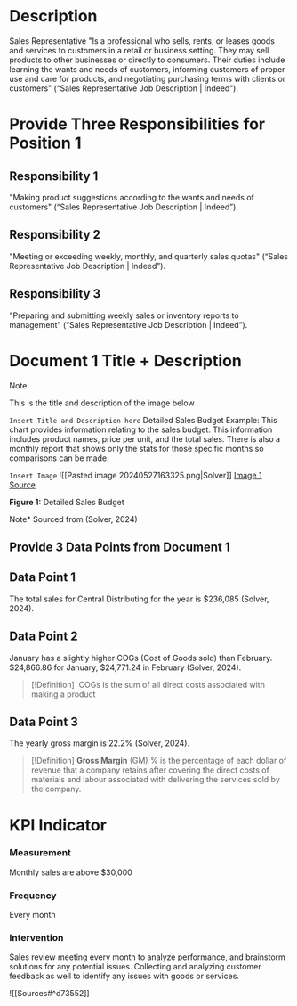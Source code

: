 ```table-of-contents
```
# Description
Sales Representative
"Is a professional who sells, rents, or leases goods and services to customers in a retail or business setting. They may sell products to other businesses or directly to consumers. Their duties include learning the wants and needs of customers, informing customers of proper use and care for products, and negotiating purchasing terms with clients or customers" (“Sales Representative Job Description | Indeed”).

# Provide Three Responsibilities for Position 1
## Responsibility 1
"Making product suggestions according to the wants and needs of customers" (“Sales Representative Job Description | Indeed”).
## Responsibility 2
"Meeting or exceeding weekly, monthly, and quarterly sales quotas" (“Sales Representative Job Description | Indeed”).
## Responsibility 3
"Preparing and submitting weekly sales or inventory reports to management" (“Sales Representative Job Description | Indeed”).
# Document 1 Title + Description
>[!Note]
>This is the title and description of the image below

`Insert Title and Description here`
Detailed Sales Budget Example:
This chart provides information relating to the sales budget. This information includes product names, price per unit, and the total sales. There is also a monthly report that shows only the stats for those specific months so comparisons can be made. 

`Insert Image`
![[Pasted image 20240527163325.png|Solver]]
[Image 1 Source](https://hello.solverglobal.com/hubfs/Imported_Blog_Media/BudgetingForecasting_37.jpg)

**Figure 1:** Detailed Sales Budget

Note* Sourced from (Solver, 2024)


## Provide 3 Data Points from Document 1

## Data Point 1
The total sales for Central Distributing for the year is $236,085 (Solver, 2024).

## Data Point 2
January has a slightly higher COGs (Cost of Goods sold) than February. $24,866.86 for January, $24,771.24 in February (Solver, 2024).

>[!Definition]
> COGs is the sum of all direct costs associated with making a product

## Data Point 3
The yearly gross margin is 22.2% (Solver, 2024).

>[!Definition]
>**Gross Margin** (GM) % is the percentage of each dollar of revenue that a company retains after covering the direct costs of materials and labour associated with delivering the services sold by the company.


# KPI Indicator 
### Measurement
Monthly sales are above $30,000
### Frequency
Every month
### Intervention
Sales review meeting every month to analyze performance, and brainstorm solutions for any potential issues. Collecting and analyzing customer feedback as well to identify any issues with goods or services. 

![[Sources#^d73552]]
